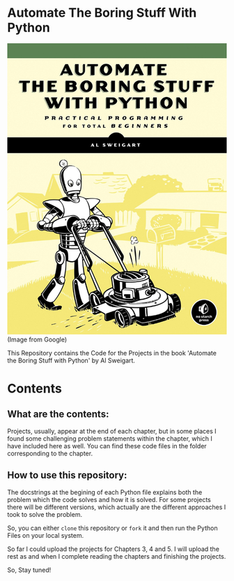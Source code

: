 # Automate The Boring Stuff With Python
![Book](Images/book.png)
(Image from Google)

This Repository contains the Code for the Projects in the book 'Automate the Boring Stuff with Python' by Al Sweigart.


# Contents
## What are the contents:
Projects, usually, appear at the end of each chapter, but in some places I found some challenging problem statements within the chapter, which I have included here as well. You can find these code files in the folder corresponding to the chapter.

## How to use this repository: 
The docstrings at the begining of each Python file explains both the problem which the code solves and how it is solved. For some projects there will be different versions, which actually are the different approaches I took to solve the problem.

So, you can either `clone` this repository or `fork` it and then run the Python Files on your local system. 

So far I could upload the projects for Chapters 3, 4 and 5. I will upload the rest as and when I complete reading the chapters and finishing the projects.

So, Stay tuned!